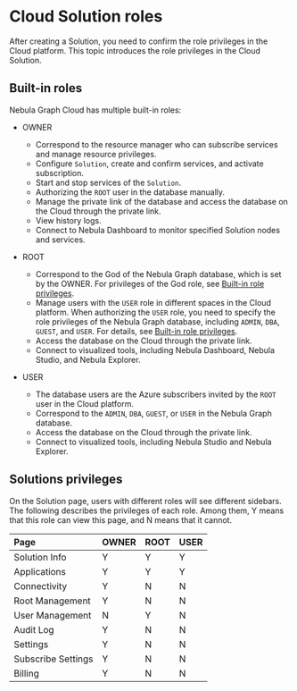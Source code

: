 # Cloud Solution roles

After creating a Solution, you need to confirm the role privileges in the Cloud platform. This topic introduces the role privileges in the Cloud Solution.

## Built-in roles

Nebula Graph Cloud has multiple built-in roles:

- OWNER  
  - Correspond to the resource manager who can subscribe services and manage resource privileges.
  - Configure `Solution`, create and confirm services, and activate subscription.
  - Start and stop services of the `Solution`.
  - Authorizing the `ROOT` user in the database manually.
  - Manage the private link of the database and access the database on the Cloud through the private link.
  - View history logs.
  - Connect to Nebula Dashboard to monitor specified Solution nodes and services.

- ROOT
  - Correspond to the God of the Nebula Graph database, which is set by the OWNER. For privileges of the God role, see [Built-in role privileges](../7.data-security/1.authentication/3.role-list.md).
  - Manage users with the `USER` role in different spaces in the Cloud platform. When authorizing the `USER` role, you need to specify the role privileges of the Nebula Graph database, including `ADMIN`, `DBA`, `GUEST`, and `USER`. For details, see [Built-in role privileges](../7.data-security/1.authentication/3.role-list.md).
  - Access the database on the Cloud through the private link.
  - Connect to visualized tools, including Nebula Dashboard, Nebula Studio, and Nebula Explorer.

- USER
  - The database users are the Azure subscribers invited by the `ROOT` user in the Cloud platform.
  - Correspond to the `ADMIN`, `DBA`, `GUEST`, or `USER` in the Nebula Graph database.
  - Access the database on the Cloud through the private link.
  - Connect to visualized tools, including Nebula Studio and Nebula Explorer.

## Solutions privileges

On the Solution page, users with different roles will see different sidebars. The following describes the privileges of each role. Among them, Y means that this role can view this page, and N means that it cannot.

|Page|OWNER|ROOT|USER|
|:---|:---|:---|:---|
|Solution Info|Y|Y|Y|
|Applications|Y|Y|Y|
|Connectivity|Y|N|N|
|Root Management|Y|N|N|
|User Management|N|Y|N|
|Audit Log|Y|N|N|
|Settings|Y|N|N|
|Subscribe Settings|Y|N|N|
|Billing|Y|N|N|
